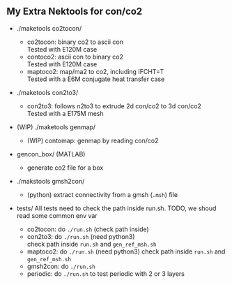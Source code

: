 ## My Extra Nektools for con/co2

- ./maketools co2tocon/
  - co2tocon: binary co2 to ascii con  
    Tested with E120M case  
  - contoco2: ascii con to binary co2  
    Tested with E120M case  
  - maptoco2: map/ma2 to co2, including IFCHT=T   
    Tested with a E6M conjugate heat transfer case

- ./maketools con2to3/
  - con2to3: follows n2to3 to extrude 2d con/co2 to 3d con/co2   
    Tested with a E175M mesh  

- (WIP) ./maketools genmap/
  - (WIP) contomap: genmap by reading con/co2

- gencon\_box/ (MATLAB)
  - generate co2 file for a box

- ./makstools gmsh2con/ 
  - (python) extract connectivity from a gmsh (`.msh`) file

- tests/
  All tests need to check the path inside run.sh. TODO, we shoud read some common env var
  - co2tocon: do `./run.sh` (check path inside)  
  - con2to3: do `./run.sh` (need python3)  
    check path inside `run.sh` and `gen_ref_msh.sh`
  - maptoco2: do `./run.sh` (need python3)
    check path inside `run.sh` and `gen_ref_msh.sh`
  - gmsh2con: do `./run.sh` 
  - periodic: do `./run.sh` to test periodic with 2 or 3 layers



